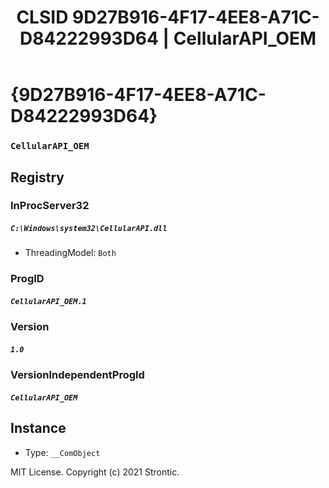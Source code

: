 ﻿---
title: "CLSID 9D27B916-4F17-4EE8-A71C-D84222993D64 | CellularAPI_OEM"
excerpt: What is COM-Object CLSID 9D27B916-4F17-4EE8-A71C-D84222993D64?
---

# {9D27B916-4F17-4EE8-A71C-D84222993D64}

### `CellularAPI_OEM`

## Registry


### InProcServer32

##### `C:\Windows\system32\CellularAPI.dll`
* ThreadingModel: `Both`

### ProgID

##### `CellularAPI_OEM.1`

### Version

##### `1.0`

### VersionIndependentProgId

##### `CellularAPI_OEM`

## Instance

* Type: `__ComObject`

MIT License. Copyright (c) 2021 Strontic.



